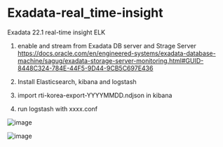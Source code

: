 # Exadata-real_time-insight
Exadata 22.1 real-time insight ELK

1. enable and stream from Exadata DB server and Strage Server 
https://docs.oracle.com/en/engineered-systems/exadata-database-machine/sagug/exadata-storage-server-monitoring.html#GUID-8448C324-784E-44F5-9D44-9CB5C697E436

2. Install Elasticsearch, kibana and logstash

3. import rti-korea-export-YYYYMMDD.ndjson in kibana

4. run logstash with xxxx.conf



![image](https://user-images.githubusercontent.com/97824573/176429413-c228d6d3-5a1a-4b9d-877f-6f7ce8e86ad3.png)


![image](https://user-images.githubusercontent.com/97824573/176426683-00e12e5d-4785-442e-92a2-d0ad07dca6d6.png)


